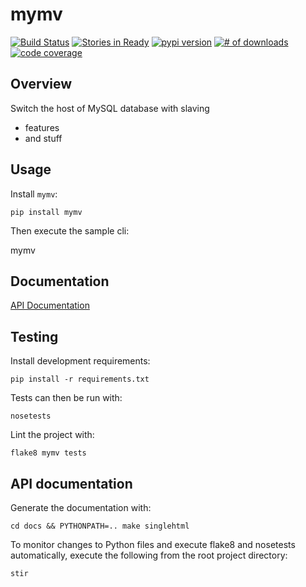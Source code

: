 # mymv

[![Build Status](https://secure.travis-ci.org/michaeljoseph/mymv.png)](http://travis-ci.org/michaeljoseph/mymv)
[![Stories in Ready](https://badge.waffle.io/michaeljoseph/mymv.png?label=ready)](https://waffle.io/michaeljoseph/mymv) [![pypi version](https://badge.fury.io/py/mymv.png)](http://badge.fury.io/py/mymv)
[![# of downloads](https://pypip.in/d/mymv/badge.png)](https://crate.io/packages/mymv?version=latest)
[![code coverage](https://coveralls.io/repos/michaeljoseph/mymv/badge.png?branch=master)](https://coveralls.io/r/michaeljoseph/mymv?branch=master)

## Overview

Switch the host of MySQL database with slaving

* features
* and stuff 

## Usage

Install `mymv`:

    pip install mymv

Then execute the sample cli:

   mymv

## Documentation

[API Documentation](http://mymv.rtfd.org)

## Testing

Install development requirements:

    pip install -r requirements.txt

Tests can then be run with:

    nosetests

Lint the project with:

    flake8 mymv tests

## API documentation

Generate the documentation with:

    cd docs && PYTHONPATH=.. make singlehtml

To monitor changes to Python files and execute flake8 and nosetests
automatically, execute the following from the root project directory:

    stir
